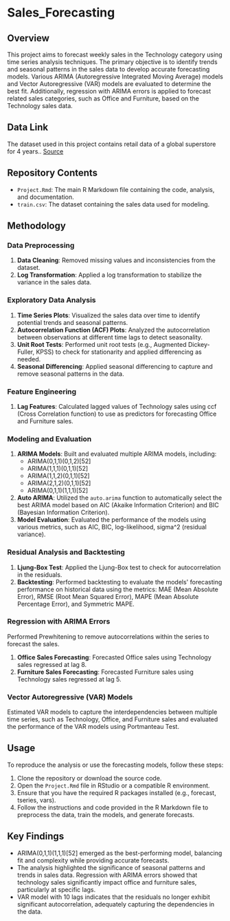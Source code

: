# Sales_Forecasting
## Overview
This project aims to forecast weekly sales in the Technology category using time series analysis techniques. The primary objective is to identify trends and seasonal patterns in the sales data to develop accurate forecasting models. Various ARIMA (Autoregressive Integrated Moving Average) models and Vector Autoregressive (VAR) models are evaluated to determine the best fit. Additionally, regression with ARIMA errors is applied to forecast related sales categories, such as Office and Furniture, based on the Technology sales data.

## Data Link
The dataset used in this project contains retail data of a global superstore for 4 years.. 
[Source](https://www.kaggle.com/datasets/rohitsahoo/sales-forecasting)

## Repository Contents
- `Project.Rmd`: The main R Markdown file containing the code, analysis, and documentation.
- `train.csv`: The dataset containing the sales data used for modeling.
  
## Methodology

### Data Preprocessing
1. **Data Cleaning**: Removed missing values and inconsistencies from the dataset.
2. **Log Transformation**: Applied a log transformation to stabilize the variance in the sales data.

### Exploratory Data Analysis
1. **Time Series Plots**: Visualized the sales data over time to identify potential trends and seasonal patterns.
2. **Autocorrelation Function (ACF) Plots**: Analyzed the autocorrelation between observations at different time lags to detect seasonality.
3. **Unit Root Tests**: Performed unit root tests (e.g., Augmented Dickey-Fuller, KPSS) to check for stationarity and applied differencing as needed.
4. **Seasonal Differencing**: Applied seasonal differencing to capture and remove seasonal patterns in the data.
   
### Feature Engineering
1. **Lag Features**: Calculated lagged values of Technology sales using ccf (Cross Correlation function) to use as predictors for forecasting Office and Furniture sales.

### Modeling and Evaluation
1. **ARIMA Models**: Built and evaluated multiple ARIMA models, including:
   - ARIMA(0,1,1)(0,1,2)[52]
   - ARIMA(1,1,1)(0,1,1)[52]
   - ARIMA(1,1,2)(0,1,1)[52]
   - ARIMA(2,1,2)(0,1,1)[52]
   - ARIMA(0,1,1)(1,1,1)[52]
2. **Auto ARIMA**: Utilized the `auto.arima` function to automatically select the best ARIMA model based on AIC (Akaike Information Criterion) and BIC (Bayesian Information Criterion).
3. **Model Evaluation**: Evaluated the performance of the models using various metrics, such as AIC, BIC, log-likelihood, sigma^2 (residual variance).

### Residual Analysis and Backtesting

1. **Ljung-Box Test**: Applied the Ljung-Box test to check for autocorrelation in the residuals.
2. **Backtesting**: Performed backtesting to evaluate the models' forecasting performance on historical data using the metrics: MAE (Mean Absolute Error), RMSE (Root Mean Squared Error), MAPE (Mean Absolute Percentage Error), and Symmetric MAPE.

### Regression with ARIMA Errors
Performed Prewhitening to remove autocorrelations within the series to forecast the sales.
1. **Office Sales Forecasting**: Forecasted Office sales using Technology sales regressed at lag 8.
2. **Furniture Sales Forecasting**: Forecasted Furniture sales using Technology sales regressed at lag 5.

### Vector Autoregressive (VAR) Models
Estimated VAR models to capture the interdependencies between multiple time series, such as Technology, Office, and Furniture sales and evaluated the performance of the VAR models using Portmanteau Test.

## Usage
To reproduce the analysis or use the forecasting models, follow these steps:

1. Clone the repository or download the source code.
2. Open the `Project.Rmd` file in RStudio or a compatible R environment.
3. Ensure that you have the required R packages installed (e.g., forecast, tseries, vars).
4. Follow the instructions and code provided in the R Markdown file to preprocess the data, train the models, and generate forecasts.


## Key Findings
- ARIMA(0,1,1)(1,1,1)[52] emerged as the best-performing model, balancing fit and complexity while providing accurate forecasts.
- The analysis highlighted the significance of seasonal patterns and trends in sales data. Regression with ARIMA errors showed that technology sales significantly impact office and furniture sales, particularly at specific lags.
- VAR model with 10 lags indicates that the residuals no longer exhibit significant autocorrelation, adequately capturing the dependencies in the data.

